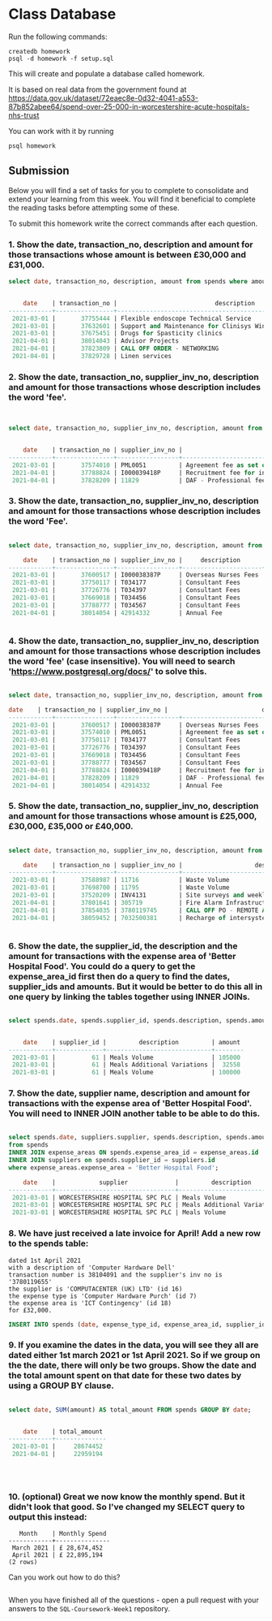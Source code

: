 # Class Database
Run the following commands:
```
createdb homework
psql -d homework -f setup.sql
```
This will create and populate a database called homework.

It is based on real data from the government found at
https://data.gov.uk/dataset/72eaec8e-0d32-4041-a553-87b852abee64/spend-over-25-000-in-worcestershire-acute-hospitals-nhs-trust

You can work with it by running
```
psql homework
```
## Submission

Below you will find a set of tasks for you to complete to consolidate and extend your learning from this week. You will find it beneficial to complete the reading tasks before attempting some of these.

To submit this homework write the correct commands after each question.

### 1. Show the date, transaction_no, description and amount for those transactions whose amount is between £30,000 and £31,000.
```sql
select date, transaction_no, description, amount from spends where amount > 30000 and amount < 31000;


    date    | transaction_no |                           description                            | amount 
------------+----------------+------------------------------------------------------------------+--------
 2021-03-01 |       37755444 | Flexible endoscope Technical Service                             |  30238
 2021-03-01 |       37632601 | Support and Maintenance for Clinisys Winpath Pathology IT system |  30242
 2021-03-01 |       37675451 | Drugs for Spasticity clinics                                     |  30591
 2021-04-01 |       38014043 | Advisor Projects                                                 |  30040
 2021-04-01 |       37823809 | CALL OFF ORDER - NETWORKING                                      |  30942
 2021-04-01 |       37829728 | Linen services                                                   |  30990

```
### 2. Show the date, transaction_no, supplier_inv_no, description and amount for those transactions whose description includes the word 'fee'.
```sql


select date, transaction_no, supplier_inv_no, description, amount from spends where description like '%fee%';


    date    | transaction_no | supplier_inv_no |                          description                           | amount 
------------+----------------+-----------------+----------------------------------------------------------------+--------
 2021-03-01 |       37574010 | PML0051         | Agreement fee as set out in the Report for the Settlement Deed |  51113
 2021-04-01 |       37788824 | I000039418P     | Recruitment fee for international nurses                       |  34800
 2021-04-01 |       37828209 | 11829           | DAF - Professional fees                                        | 300000

```
### 3. Show the date, transaction_no, supplier_inv_no, description and amount for those transactions whose description includes the word 'Fee'.
```sql

select date, transaction_no, supplier_inv_no, description, amount from spends where description like '%Fee%'

    date    | transaction_no | supplier_inv_no |     description      | amount 
------------+----------------+-----------------+----------------------+--------
 2021-03-01 |       37600517 | I000038387P     | Overseas Nurses Fees |  34800
 2021-03-01 |       37750117 | T034177         | Consultant Fees      |  74996
 2021-03-01 |       37726776 | T034397         | Consultant Fees      | 461861
 2021-03-01 |       37669018 | T034456         | Consultant Fees      | 646944
 2021-03-01 |       37788777 | T034567         | Consultant Fees      | 423270
 2021-04-01 |       38014054 | 42914332        | Annual Fee           | 319646



```
### 4. Show the date, transaction_no, supplier_inv_no, description and amount for those transactions whose description includes the word 'fee' (case insensitive). You will need to search 'https://www.postgresql.org/docs/' to solve this.
```sql

select date, transaction_no, supplier_inv_no, description, amount from spends where lower(description) like '%fee%';

date    | transaction_no | supplier_inv_no |                          description                           | amount 
------------+----------------+-----------------+----------------------------------------------------------------+--------
 2021-03-01 |       37600517 | I000038387P     | Overseas Nurses Fees                                           |  34800
 2021-03-01 |       37574010 | PML0051         | Agreement fee as set out in the Report for the Settlement Deed |  51113
 2021-03-01 |       37750117 | T034177         | Consultant Fees                                                |  74996
 2021-03-01 |       37726776 | T034397         | Consultant Fees                                                | 461861
 2021-03-01 |       37669018 | T034456         | Consultant Fees                                                | 646944
 2021-03-01 |       37788777 | T034567         | Consultant Fees                                                | 423270
 2021-04-01 |       37788824 | I000039418P     | Recruitment fee for international nurses                       |  34800
 2021-04-01 |       37828209 | 11829           | DAF - Professional fees                                        | 300000
 2021-04-01 |       38014054 | 42914332        | Annual Fee                                                     | 319646


```
### 5. Show the date, transaction_no, supplier_inv_no, description and amount for those transactions whose amount is £25,000, £30,000, £35,000 or £40,000.
```sql

select date, transaction_no, supplier_inv_no, description, amount from spends where amount = 25000 or amount = 30000 or amount = 35000 or amount = 40000;

    date    | transaction_no | supplier_inv_no |                    description                    | amount 
------------+----------------+-----------------+---------------------------------------------------+--------
 2021-03-01 |       37588987 | 11716           | Waste Volume                                      |  25000
 2021-03-01 |       37698700 | 11795           | Waste Volume                                      |  25000
 2021-03-01 |       37520209 | INV4131         | Site surveys and weekly design/Progress Meetings. |  25000
 2021-04-01 |       37801641 | 305719          | Fire Alarm Infrastructure Replacement             |  25000
 2021-04-01 |       37854035 | 3780119745      | CALL OFF PO - REMOTE ACCESS                       |  30000
 2021-04-01 |       38059452 | 7032500381      | Recharge of intersystems                          |  40000



```
### 6. Show the date, the supplier_id, the description and the amount for transactions with the expense area of 'Better Hospital Food'. You could do a query to get the expense_area_id first then do a query to find the dates, supplier_ids and amounts. But it would be better to do this all in one query by linking the tables together using INNER JOINs.
```sql

select spends.date, spends.supplier_id, spends.description, spends.amount from spends INNER JOIN expense_areas ON spends.expense_area_id = expense_areas.id where expense_areas.expense_area = 'Better Hospital Food';


    date    | supplier_id |         description         | amount 
------------+-------------+-----------------------------+--------
 2021-03-01 |          61 | Meals Volume                | 105000
 2021-03-01 |          61 | Meals Additional Variations |  32558
 2021-03-01 |          61 | Meals Volume                | 100000

```
### 7. Show the date, supplier name, description and amount for transactions with the expense area of 'Better Hospital Food'. You will need to INNER JOIN another table to be able to do this.
```sql

select spends.date, suppliers.supplier, spends.description, spends.amount 
from spends 
INNER JOIN expense_areas ON spends.expense_area_id = expense_areas.id 
INNER JOIN suppliers on spends.supplier_id = suppliers.id 
where expense_areas.expense_area = 'Better Hospital Food';

    date    |            supplier             |         description         | amount 
------------+---------------------------------+-----------------------------+--------
 2021-03-01 | WORCESTERSHIRE HOSPITAL SPC PLC | Meals Volume                | 105000
 2021-03-01 | WORCESTERSHIRE HOSPITAL SPC PLC | Meals Additional Variations |  32558
 2021-03-01 | WORCESTERSHIRE HOSPITAL SPC PLC | Meals Volume                | 100000

```
### 8. We have just received a late invoice for April! Add a new row to the spends table:
    dated 1st April 2021
    with a description of 'Computer Hardware Dell'
    transaction number is 38104091 and the supplier's inv no is '3780119655'
    the supplier is 'COMPUTACENTER (UK) LTD' (id 16)
    the expense type is 'Computer Hardware Purch' (id 7)
    the expense area is 'ICT Contingency' (id 18)
    for £32,000.
```sql
INSERT INTO spends (date, expense_type_id, expense_area_id, supplier_id, transaction_no, supplier_inv_no, description, amount) VALUES ('2021-04-01', 7, 18, 38104091, '3780119655', 'Computer Hardware Purch', 32000);
```
### 9. If you examine the dates in the data, you will see they all are dated either 1st march 2021 or 1st April 2021. So if we group on the the date, there will only be two groups. Show the date and the total amount spent on that date for these two dates by using a GROUP BY clause.
```sql

select date, SUM(amount) AS total_amount FROM spends GROUP BY date;


    date    | total_amount 
------------+--------------
 2021-03-01 |     28674452
 2021-04-01 |     22959194


 
```
### 10. (optional) Great we now know the monthly spend. But it didn't look that good. So I've changed my SELECT query to output this instead:
```
   Month    | Monthly Spend 
------------+---------------
 March 2021 | £ 28,674,452
 April 2021 | £ 22,895,194
(2 rows)
```
Can you work out how to do this?

```sql

```

When you have finished all of the questions - open a pull request with your answers to the `SQL-Coursework-Week1` repository.
